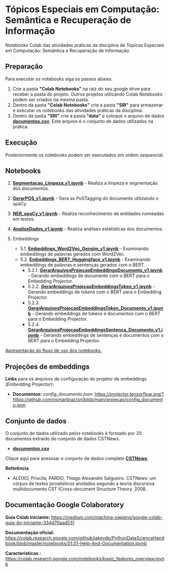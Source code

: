 # Tópicos Especiais em Computação: Semântica e Recuperação de Informação

Notebooks Colab das atividades práticas da disciplina de Tópicos Especiais em Computação: Semântica e Recuperação de Informação.

## **Preparação**

Para executar os notebooks siga os passos abaixo.
1. Crie a pasta **"Colab Notebooks"** na raiz do seu google drive para receber a pasta do projeto. Outros projetos utilizando Colab Notebooks podem ser criados na mesma pasta.
2. Dentro da pasta **"Colab Notebooks"** crie a pasta **"SRI"** para armazenar e executar os notebooks das atividades práticas da disciplina.
3. Dentro da pasta **"SRI"** crie a pasta **"data"** e coloque o arquivo de dados [**documentos.csv**](https://github.com/osmarbraz/sri/blob/main/data/documentos.csv). Este arquivo é o conjunto de dados utilizados na prática.

## **Execução**
Posteriormente os notebooks podem ser executados em ordem sequencial.

## Notebooks
1. [**Segmentacao_Limpeza_v1.ipynb**](https://github.com/osmarbraz/sri/blob/main/1_Segmentacao_Limpeza_v1.ipynb) - Realiza a limpeza e segmentação dos documentos.
2. [**GerarPOS_v1.ipynb**](https://github.com/osmarbraz/sri/blob/main/2_GerarPOS_v1.ipynb) - Gera as PoSTagging do documento utilizando o spaCy.
3. [**NER_spaCy_v1.ipynb**](https://github.com/osmarbraz/sri/blob/main/3_NER_spaCy_v1.ipynb) - Realiza reconhecimento de entidades nomeadas em textos.
4. [**AnaliseDados_v1.ipynb**](https://github.com/osmarbraz/sri/blob/main/4_AnaliseDados_v1.ipynb) - Realiza análises estatísticas dos documentos.

5. Embeddings
	- 5.1. [**Embeddings_Word2Vec_Gensim_v1.ipynb**](https://github.com/osmarbraz/sri/blob/main/5_1_Embeddings_Word2Vec_Gensim_v1.ipynb) - Examinando embeddings de palavras gerados com Word2Vec.
	- 5.2. [**Embeddings_BERT_Huggingface_v1.ipynb**](https://github.com/osmarbraz/sri/blob/main/5_2_Embeddings_BERT_Huggingface_v1.ipynb) - Examinando embeddings de palavras e sentenças gerados com o BERT.
		- 5.2.1. [**GerarArquivosProjecaoEmbeddingsDocumento_v1.ipynb**](https://github.com/osmarbraz/sri/blob/main/5_2_1_GerarArquivosProjecaoEmbeddingsDocumento_v1.ipynb) - Gerando embeddings de documento com o BERT para o Embedding Projector.
		- 5.2.2. [**GerarArquivosProjecaoEmbeddingsToken_v1.ipynb**](https://github.com/osmarbraz/sri/blob/main/5_2_2_GerarArquivosProjecaoEmbeddingsToken_v1.ipynb) - Gerando embeddings de tokens com o BERT para o Embedding Projector.
		- 5.2.3. [**GerarArquivosProjecaoEmbeddingsToken_Documento_v1.ipynb**](https://github.com/osmarbraz/sri/blob/main/5_2_3_GerarArquivosProjecaoEmbeddingsToken_Documento_v1.ipynb) - Gerando embeddings de tokens e documentos com o BERT para o Embedding Projector.
		- 5.2.4. [**GerarArquivosProjecaoEmbeddingsSentenca_Documento_v1.ipynb**](https://github.com/osmarbraz/sri/blob/main/5_2_4_GerarArquivosProjecaoEmbeddingsSentenca_Documento_v1.ipynb) - Gerando embeddings de sentenças e documentos com o BERT para o Embedding Projector.

[Apresentação do fluxo de uso dos notebooks.](https://docs.google.com/presentation/d/1W5TRri89JVVyQVGz9IOeQIa9jk186w4c/edit#slide=id.gf4978a6ef2_0_24)

## Projeções de embeddings

**Links** para os arquivos de configuração do projetor de embeddings (*Embedding Projector*):

- **Documentos:** *config_documento.json*: 
https://projector.tensorflow.org/?https://github.com/osmarbraz/sri/blob/main/projecao/config_documento.json

## Conjunto de dados
O conjunto de dados utilizado pelos notebooks é formado por 20 documentos extraído do conjunto de dados CSTNews. 

* [**documentos.csv**](https://github.com/osmarbraz/sri/blob/main/data/documentos.csv)

Clique aqui para acesssar o conjunto de dados completo [**CSTNews**](https://sites.icmc.usp.br/taspardo/sucinto/files/CSTNews%206.0.zip). 

**Referência**
- ALEIXO, Priscila; PARDO, Thiago Alexandre Salgueiro. CSTNews: um córpus de textos jornalísticos anotados segundo a teoria discursiva multidocumento CST (Cross-document Structure Theory. 2008.

## Documentação Google Colaboratory

**Guia Colab Iniciante:**
https://medium.com/machina-sapiens/google-colab-guia-do-iniciante-334d70aad531

**Documentação oficial:**
https://colab.research.google.com/github/jakevdp/PythonDataScienceHandbook/blob/master/notebooks/01.01-Help-And-Documentation.ipynb
 
**Características :**
https://colab.research.google.com/notebooks/basic_features_overview.ipynb